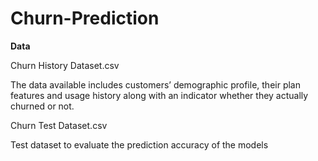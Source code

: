 # Churn-Prediction

**Data**

Churn History Dataset.csv

The data available includes customers’ demographic profile, their plan features and usage history along with an indicator whether they actually churned or not.

Churn Test Dataset.csv

Test dataset to evaluate the prediction accuracy of the models
